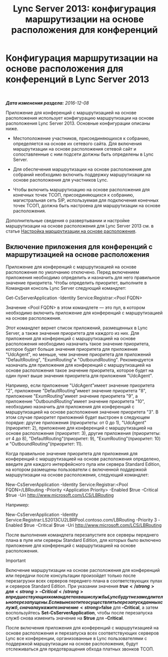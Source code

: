 ﻿---
title: 'Lync Server 2013: конфигурация маршрутизации на основе расположения для конференций'
TOCTitle: Конфигурация маршрутизации на основе расположения для конференций
ms:assetid: d8c708cc-a1b1-48b1-808c-a64df15f7701
ms:mtpsurl: https://technet.microsoft.com/ru-ru/library/Dn362846(v=OCS.15)
ms:contentKeyID: 56270627
ms.date: 12/10/2016
mtps_version: v=OCS.15
ms.translationtype: HT
---

# Конфигурация маршрутизации на основе расположения для конференций в Lync Server 2013

 

_**Дата изменения раздела:** 2016-12-08_

Приложение для конференций с маршрутизацией на основе расположения использует конфигурацию маршрутизации на основе расположения Lync Server 2013. Основные конфигурации описаны ниже.

  - Местоположение участников, присоединяющихся к собранию, определяется на основе их сетевого сайта. Для включения маршрутизации на основе расположения сетевой сайт и сопоставленные с ним подсети должны быть определены в Lync Server.

  - Для обеспечения маршрутизации на основе расположения для собраний необходимо включить поддержку маршрутизации на основе расположения для участников Lync.

  - Чтобы включить маршрутизацию на основе расположения для конечных точек ТСОП, присоединяющихся к собранию, магистральная сеть SIP, используемая для подключения конечных точек ТСОП, должна быть настроена для маршрутизации на основе расположения.

Дополнительные сведения о развертывании и настройке маршрутизации на основе расположения для Lync Server 2013 см. в статье [Настройка маршрутизации на основе расположения](lync-server-2013-configuring-location-based-routing.md).

## Включение приложения для конференций с маршрутизацией на основе расположения

Приложение для конференций с маршрутизацией на основе расположения по умолчанию отключено. Перед включением приложения необходимо определить и назначить для него правильное значение приоритета. Чтобы определить приоритет, выполните в Командная консоль Lync Server следующий командлет:

Get-CsServerApplication -Identity Service:Registrar:\<Pool FQDN\>

Значение \<Pool FQDN\> в этом командлете — это пул, в котором необходимо включить приложение для конференций с маршрутизацией на основе расположения.

Этот командлет вернет список приложений, размещенных в Lync Server, а также значения приоритета для каждого из них. Для приложения для конференций с маршрутизацией на основе расположения необходимо назначить такое значение приоритета, которое будет больше значения приоритета для приложения "UdcAgent", но меньше, чем значение приоритета для приложений "DefaultRouting", "ExumRouting"и "OutboundRouting". Рекомендуется назначать для приложения для конференций с маршрутизацией на основе расположения такое значение приоритета, которое будет на один пункт выше значения приоритета для приложения "UdcAgent".

Например, если приложение "UdcAgent"имеет значение приоритета "2", приложение "DefaultRouting"имеет значение приоритета "8", приложение "ExumRouting"имеет значение приоритета "9", а приложение "OutboundRouting"имеет значение приоритета "10", необходимо назначить для приложения для конференций с маршрутизацией на основе расположения значение приоритета "3". В этом случае приоритет приложений будет выстроен в следующем порядке: другие приложения (приоритеты: от 0 до 1), "UdcAgent"(приоритет: 2), приложение для конференций с маршрутизацией на основе расположения (приоритет: 3), другие приложения (приоритеты: от 4 до 8), "DefaultRouting"(приоритет: 9), "ExumRouting"(приоритет: 10) и "OutboundRouting"(приоритет: 11).

Когда правильное значение приоритета для приложения для конференций с маршрутизацией на основе расположения определено, введите для каждого интерфейсного пула или сервера Standard Edition, на котором размещены пользователи с включенной поддержкой маршрутизации на основе расположения, следующий командлет:

New-CsServerApplication -Identity Service:Registrar:\<Pool FQDN\>/LBRouting -Priority \<Application Priority\> -Enabled $true -Critical $true -Uri http://www.microsoft.com/LCS/LBRouting

Например:

New-CsServerApplication -Identity Service:Registrar:LS2013CU2LBRPool.contoso.com/LBRouting -Priority 3 -Enabled $true -Critical $true -Uri http://www.microsoft.com/LCS/LBRouting

После выполнения командлета перезапустите все серверы переднего плана в пуле или серверы Standard Edition, для которых было включено приложение для конференций с маршрутизацией на основе расположения.

> [!IMPORTANT]
> Включение маршрутизации на основе расположения для конференций или передачи после консультации произойдет только после перезагрузки всех серверов переднего плана в соответствующих пулах и серверов Standard Edition. При указании значения <strong>$true</strong> для <strong>–Critical</strong> в предшествующих командлетах ваши службы Lync будут незамедлительно перезапущены. Если вы не хотите осуществлять перезапуск данных служб, сначала укажите значение <strong>$false</strong> для <strong>–Critical</strong>, а затем воспользуйтесь <strong>Set-CsServerApplication</strong>, чтобы после перезапуска служб снова изменить значение на <strong>$true</strong> для <strong>-Critical</strong>.


После включения приложения для конференций с маршрутизацией на основе расположения и перезапуска всех соответствующих серверов Lync все конференции, организованные в Lync пользователями с поддержкой маршрутизации на основе расположения, будут отслеживаться для предотвращения обхода платных звонков ТСОП.

